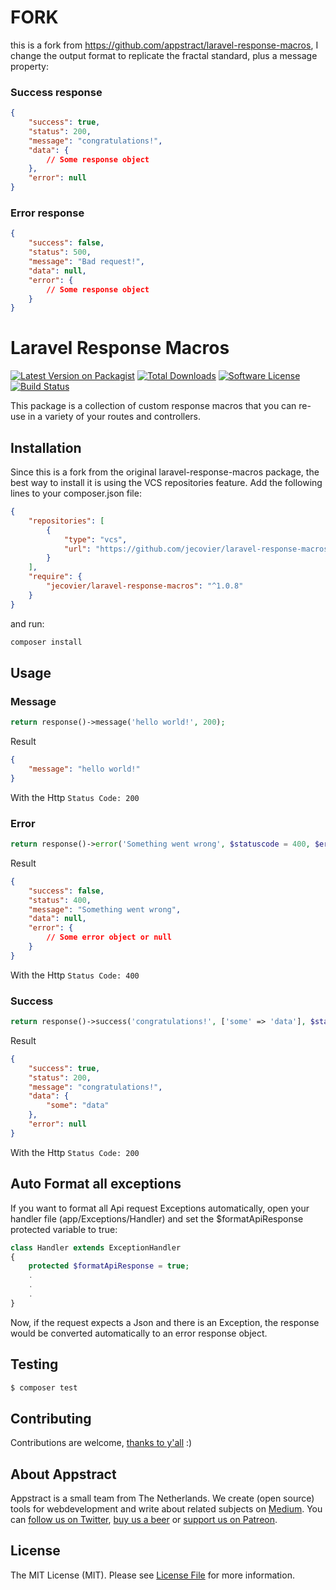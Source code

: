 # FORK

this is a fork from https://github.com/appstract/laravel-response-macros, I change the output format to replicate the fractal standard, plus a message property:

### Success response

```json
{
    "success": true,
    "status": 200,
    "message": "congratulations!",
    "data": {
        // Some response object
    },
    "error": null
}
```

### Error response

```json
{
    "success": false,
    "status": 500,
    "message": "Bad request!",
    "data": null,
    "error": {
        // Some response object
    }
}
```

# Laravel Response Macros

[![Latest Version on Packagist](https://img.shields.io/packagist/v/appstract/laravel-response-macros.svg?style=flat-square)](https://packagist.org/packages/appstract/laravel-response-macros)
[![Total Downloads](https://img.shields.io/packagist/dt/appstract/laravel-response-macros.svg?style=flat-square)](https://packagist.org/packages/appstract/laravel-response-macros)
[![Software License](https://img.shields.io/badge/license-MIT-brightgreen.svg?style=flat-square)](LICENSE.md)
[![Build Status](https://img.shields.io/travis/appstract/laravel-response-macros/master.svg?style=flat-square)](https://travis-ci.org/appstract/laravel-response-macros)

This package is a collection of custom response macros that you can re-use in a variety of your routes and controllers.

## Installation

Since this is a fork from the original laravel-response-macros package, the best way to install it is using the VCS repositories feature. Add the following lines to your composer.json file:

```json
{
    "repositories": [
        {
            "type": "vcs",
            "url": "https://github.com/jecovier/laravel-response-macros"
        }
    ],
    "require": {
        "jecovier/laravel-response-macros": "^1.0.8"
    }
}
```

and run:

```bash
composer install
```

## Usage

### Message

```php
return response()->message('hello world!', 200);
```

Result

```json
{
    "message": "hello world!"
}
```

With the Http `Status Code: 200`

### Error

```php
return response()->error('Something went wrong', $statuscode = 400, $errorObject = null);
```

Result

```json
{
    "success": false,
    "status": 400,
    "message": "Something went wrong",
    "data": null,
    "error": {
        // Some error object or null
    }
}
```

With the Http `Status Code: 400`

### Success

```php
return response()->success('congratulations!', ['some' => 'data'], $statuscode = 200);
```

Result

```json
{
    "success": true,
    "status": 200,
    "message": "congratulations!",
    "data": {
        "some": "data"
    },
    "error": null
}
```

With the Http `Status Code: 200`

## Auto Format all exceptions

If you want to format all Api request Exceptions automatically, open your handler file (app/Exceptions/Handler) and set the \$formatApiResponse protected variable to true:

```php
class Handler extends ExceptionHandler
{
    protected $formatApiResponse = true;
    .
    .
    .
}
```

Now, if the request expects a Json and there is an Exception, the response would be converted automatically to an error response object.

## Testing

```bash
$ composer test
```

## Contributing

Contributions are welcome, [thanks to y'all](https://github.com/appstract/laravel-blade-directives/graphs/contributors) :)

## About Appstract

Appstract is a small team from The Netherlands. We create (open source) tools for webdevelopment and write about related subjects on [Medium](https://medium.com/appstract). You can [follow us on Twitter](https://twitter.com/teamappstract), [buy us a beer](https://www.paypal.me/teamappstract/10) or [support us on Patreon](https://www.patreon.com/appstract).

## License

The MIT License (MIT). Please see [License File](LICENSE.md) for more information.
